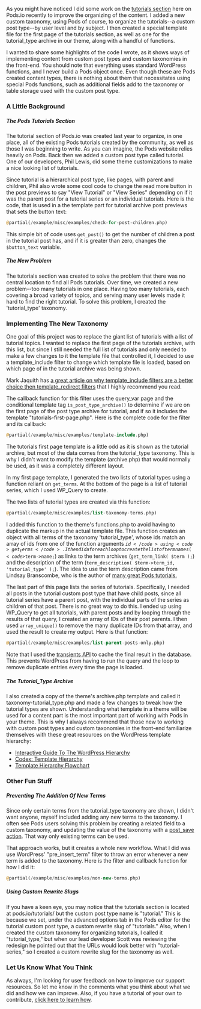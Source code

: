 <script>{
    "title": "Learning From The New Tutorials Section",
    "excerpt": "Code and strategies used in the tutorials section redesign you can use to help display custom post types and custom taxonomies in your WordPress theme.",
    "author": "Josh Pollock",
    "tutorial_type": "Advanced", "Using Custom Taxonomies", "Using Pods In Themes", "Choosing Content Types", "Getting Started", "Using Pods Pages",
    "_yoast_wpseo_title": "Learning From The New Tutorials Section - Pods Framework",
    "_yoast_wpseo_metadesc": "Code and strategies used in the tutorials section redesign you can use to help display custom post types and custom taxonomies in your WordPress theme.",
    }
</script>

As you might have noticed I did some work on the <a href="http://pods.io/tutorials">tutorials section</a> here on Pods.io recently to improve the organizing of the content. I added a new custom taxonomy, using Pods of course, to organize the tutorials--a custom post type--by user level and by subject. I then created a special template file for the first page of the tutorials section, as well as one for the tutorial_type archive in our theme, along with a handful of functions.

I wanted to share some highlights of the code I wrote, as it shows ways of implementing content from custom post types and custom taxonomies in the front-end. You should note that everything uses standard WordPress functions, and I never build a Pods object once. Even though these are Pods created content types, there is nothing about them that necessitates using special Pods functions, such as additional fields add to the taxonomy or table storage used with the custom post type.
<h3>A Little Background</h3>
<h5>The Pods Tutorials Section</h5>
The tutorial section of Pods.io was created last year to organize, in one place, all of the existing Pods tutorials created by the community, as well as those I was beginning to write. As you can imagine, the Pods website relies heavily on Pods. Back then we added a custom post type called tutorial. One of our developers, Phil Lewis, did some theme customizations to make a nice looking list of tutorials.

Since tutorial is a hierarchical post type, like pages, with parent and children, Phil also wrote some cool code to change the read more button in the post previews to say "View Tutorial" or "View Series" depending on if it was the parent post for a tutorial series or an individual tutorials. Here is the code, that is used in a the template part for tutorial archive post previews that sets the button text:

```php
@partial(/example/misc/examples/check-for-post-children.php)
```

This simple bit of code uses <code>get_post()</code> to get the number of children a post in the tutorial post has, and if it is greater than zero, changes the <code>$button_text</code> variable.
<h5>The New Problem</h5>
The tutorials section was created to solve the problem that there was no central location to find all Pods tutorials. Over time, we created a new problem--too many tutorials in one place. Having too many tutorials, each covering a broad variety of topics, and serving many user levels made it hard to find the right tutorial. To solve this problem, I created the 'tutorial_type' taxonomy.
<h3>Implementing The New Taxonomy</h3>
One goal of this project was to replace the giant list of tutorials with a list of tutorial topics. I wanted to replace the first page of the tutorials archive, with this list, but since I still needed the full list of tutorials and only needed to make a few changes to it the template file that controlled it, I decided to use a template_include filter to change which template file is loaded, based on which page of in the tutorial archive was being shown.

Mark Jaquith has <a href="http://markjaquith.wordpress.com/2014/02/19/template_redirect-is-not-for-loading-templates/" target="_blank">a great article on why template_include filters are a better choice then template_redirect filters</a> that I highly recommend you read.

The callback function for this filter uses the query_var page and the conditional template tag <code>is_post_type_archive()</code> to determine if we are on the first page of the post type archive for tutorial, and if so it includes the template "tutorials-first-page.php". Here is the complete code for the filter and its callback:

```php
@partial(/example/misc/examples/template-include.php)
```

The tutorials first page template is a little odd as it is shown as the tutorial archive, but most of the data comes from the tutorial_type taxonomy. This is why I didn't want to modify the template (archive.php) that would normally be used, as it was a completely different layout.

In my first page template, I generated the two lists of tutorial types using a function reliant on <code>get_terms</code>. At the bottom of the page is a list of tutorial series, which I used WP_Query to create.

The two lists of tutorial types are created via this function:

```php
@partial(/example/misc/examples/list-taxonomy-terms.php)
```

I added this function to the theme's functions.php to avoid having to duplicate the markup in the actual template file. This function creates an object with all terms of the taxonomy 'tutorial_type', whose ids match an array of ids from one of the function arguments <code>$id</code> using <code>get_terms</code>. I then did a foreach loop to create the list of term names (<code>$term-&gt;name;</code>) as links to the term archives (<code>get_term_link( $term );</code>) and the description of the term (<code>term_description( $term-&gt;term_id, 'tutorial_type' );</code>). The idea to use the term description came from Lindsay Branscombe, who is the author of <a href="http://webdesignforidiots.net/tag/pods/">many great Pods tutorials.</a>

The last part of this page lists the series of tutorials. Specifically, I needed all posts in the tutorial custom post type that have child posts, since all tutorial series have a parent post, with the individual parts of the series as children of that post. There is no great way to do this. I ended up using WP_Query to get all tutorials, with parent posts and by looping through the results of that query, I created an array of IDs of their post parents. I then used <code>array_unique()</code> to remove the many duplicate IDs from that array, and used the result to create my output. Here is that function:

```php
@partial(/example/misc/examples/list-parent-posts-only.php)
```

Note that I used the <a href="https://codex.wordpress.org/Transients_API">transients API</a> to cache the final result in the database. This prevents WordPress from having to run the query and the loop to remove duplicate entries every time the page is loaded.
<h5>The Tutorial_Type Archive</h5>
I also created a copy of the theme's archive.php template and called it taxonomy-tutorial_type.php and made a few changes to tweak how the tutorial types are shown. Understanding what template in a theme will be used for a content part is the most important part of working with Pods in your theme. This is why I always recommend that those new to working with custom post types and custom taxonomies in the front-end familiarize themselves with these great resources on the WordPress template hierarchy:
<ul>
	<li><a href="http://wphierarchy.com/">Interactive Guide To The WordPress Hierarchy</a></li>
	<li><a href="https://codex.wordpress.org/Template_Hierarchy"> Codex: Template Hierarchy</a></li>
	<li><a href="http://www.chipbennett.net/themes/template-hierarchy/">Template Hierarchy Flowchart</a></li>
</ul>
<h3>Other Fun Stuff</h3>
<h5>Preventing The Addition Of New Terms</h5>
Since only certain terms from the tutorial_type taxonomy are shown, I didn't want anyone, myself included adding any new terms to the taxonomy. I often see Pods users solving this problem by creating a related field to a custom taxonomy, and updating the value of the taxonomy with a <a href="http://pods.io/docs/code/action-reference/pods_api_post_save_pod_item_podname/">post_save action</a>. That way only existing terms can be used.

That approach works, but it creates a whole new workflow. What I did was use WordPress' "pre_insert_term" filter to throw an error whenever a new term is added to the taxonomy. Here is the filter and callback function for how I did it:

```php
@partial(/example/misc/examples/non-new-terms.php)
```

<h5>Using Custom Rewrite Slugs</h5>
If you have a keen eye, you may notice that the tutorials section is located at pods.io/tutorials/ but the custom post type name is "tutorial." This is because we set, under the advanced options tab in the Pods editor for the tutorial custom post type, a custom rewrite slug of "tutorials." Also, when I created the custom taxonomy for organizing tutorials, I called it "tutorial_type," but when our lead developer Scott was reviewing the redesign he pointed out that the URLs would look better with "tutorial-series," so I created a custom rewrite slug for the taxonomy as well.
<h3>Let Us Know What You Think</h3>
As always, I'm looking for user feedback on how to improve our support resources. So let me know in the comments what you think about what we did and how we can improve. Also, if you have a tutorial of your own to contribute, <a href="http://pods.io/submitting-tutorial-pods-io/">click here to learn how</a>.
